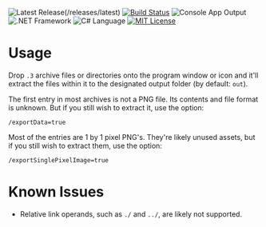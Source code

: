![Latest Release](https://img.shields.io/badge/version-1.2.0-brightgreen.svg)(/releases/latest) [![Build Status](https://travis-ci.org/MillenniumWarAigis/Ash.OIUtils.svg?branch=master)](https://travis-ci.org/MillenniumWarAigis/Ash.OIUtils) ![Console App Output](https://img.shields.io/badge/output-console_app-green.svg) ![.NET Framework](https://img.shields.io/badge/%2ENET_framework-4%2E5%2E2-green.svg) ![C# Language](https://img.shields.io/badge/language-C%23-yellow.svg) [![MIT License](https://img.shields.io/badge/license-MIT-blue.svg)](LICENSE.md)

# Usage

Drop `.3` archive files or directories onto the program window or icon and it'll extract the files within it to the designated output folder (by default: `out`).

The first entry in most archives is not a PNG file. Its contents and file format is unknown. But if you still wish to extract it, use the option:

```console
/exportData=true
```

Most of the entries are 1 by 1 pixel PNG's. They're likely unused assets, but if you still wish to extract them, use the option:

```console
/exportSinglePixelImage=true
```

# Known Issues

- Relative link operands, such as `./` and `../`, are likely not supported.
